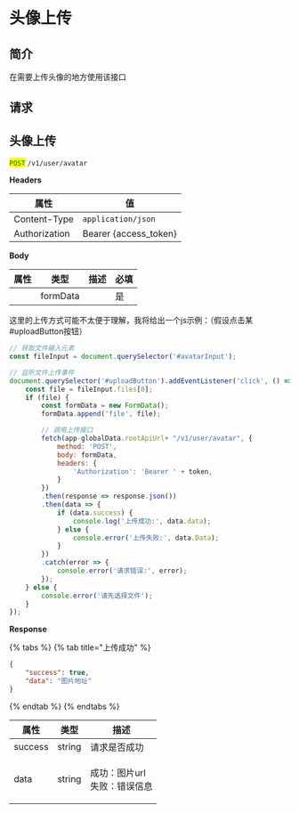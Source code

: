 # 头像上传

## 简介

在需要上传头像的地方使用该接口

## &#x20;请求

## 头像上传

<mark style="color:green;">`POST`</mark> `/v1/user/avatar`

**Headers**

| 属性            | 值                      |
| ------------- | ---------------------- |
| Content-Type  | `application/json`     |
| Authorization | Bearer {access\_token} |

**Body**

| 属性 | 类型       | 描述 | 必填 |
| -- | -------- | -- | -- |
|    | formData |    | 是  |

这里的上传方式可能不太便于理解，我将给出一个js示例：（假设点击某#uploadButton按钮）

```javascript
// 获取文件输入元素
const fileInput = document.querySelector('#avatarInput');

// 监听文件上传事件
document.querySelector('#uploadButton').addEventListener('click', () => {
    const file = fileInput.files[0];
    if (file) {
        const formData = new FormData();
        formData.append('file', file);

        // 调用上传接口
        fetch(app-globalData.rootApiUrl+ "/v1/user/avatar", {
            method: 'POST',
            body: formData,
            headers: {
                'Authorization': 'Bearer ' + token,
            }
        })
        .then(response => response.json())
        .then(data => {
            if (data.success) {
                console.log('上传成功:', data.data);
            } else {
                console.error('上传失败:', data.Data);
            }
        })
        .catch(error => {
            console.error('请求错误:', error);
        });
    } else {
        console.error('请先选择文件');
    }
});
```

**Response**

{% tabs %}
{% tab title="上传成功" %}
```json
{
	"success": true,
	"data": "图片地址"
}
```
{% endtab %}
{% endtabs %}

| 属性      | 类型     | 描述                         |
| ------- | ------ | -------------------------- |
| success | string | 请求是否成功                     |
| data    | string | <p>成功：图片url<br>失败：错误信息</p> |
